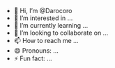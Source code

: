 - 👋 Hi, I’m @Darocoro
- 👀 I’m interested in ...
- 🌱 I’m currently learning ...
- 💞️ I’m looking to collaborate on ...
- 📫 How to reach me ...
- 😄 Pronouns: ...
- ⚡ Fun fact: ...

<!---
Darocoro/Darocoro is a ✨ special ✨ repository because its `README.md` (this file) appears on your GitHub profile.
You can click the Preview link to take a look at your changes.
--->
